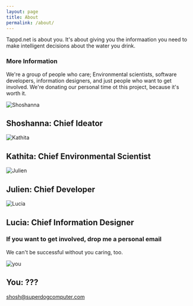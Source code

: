 ```yaml
---
layout: page
title: About
permalink: /about/
---
```


Tappd.net is about you. It's about giving you the informaation you need to make intelligent decisions about the water you drink. 

### More Information

We're a group of people who care; Environmental scientists, software developers, information designers, and just people who want to get involved. We're donating our personal time ot this project, because it's worth it.

![Shoshanna](https://superdogblog.github.io/images/ShosheTappdHeadshotSm.png) 
## Shoshanna: Chief Ideator

![Kathita](https://superdogblog.github.io/images//KathitaTappdHeadshotSm.png) 
## Kathita: Chief Environmental Scientist

![Julien](https://superdogblog.github.io/images/JulienTappdHeadshotSm.png) 
## Julien: Chief Developer

![Lucia](https://superdogblog.github.io/images/LuciaTappdHeadshotSm.png) 
## Lucia: Chief Information Designer

### If you want to get involved, drop me a personal email
We can't be successful without you caring, too. 


![you](hhttps://superdogblog.github.io/images/EmptyHeadshotSm.png)
## You: ???

[shosh@superdogcomputer.com](mailto:shosh@superdogcomputer.com)
